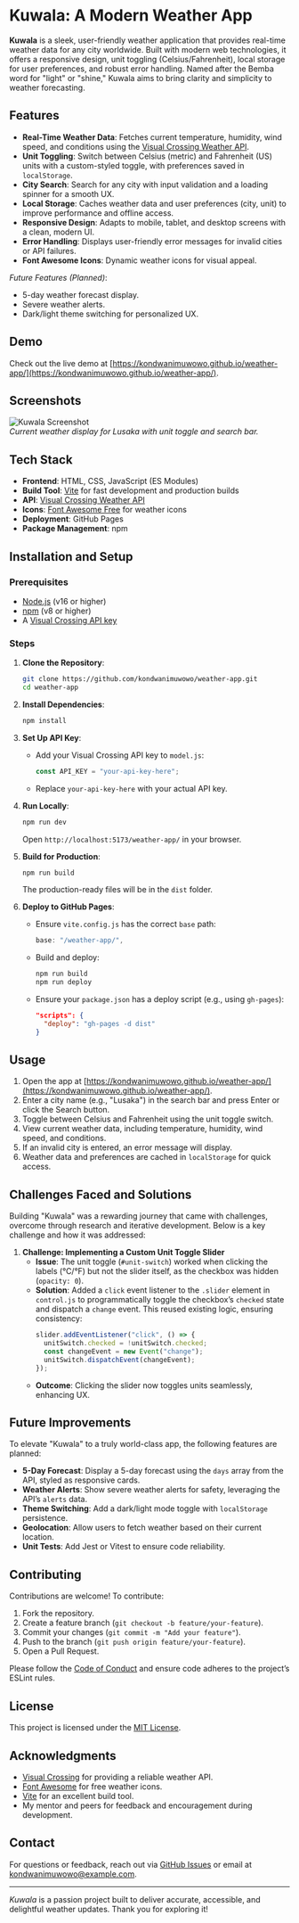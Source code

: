 # Kuwala: A Modern Weather App

**Kuwala** is a sleek, user-friendly weather application that provides real-time weather data for any city worldwide. Built with modern web technologies, it offers a responsive design, unit toggling (Celsius/Fahrenheit), local storage for user preferences, and robust error handling. Named after the Bemba word for "light" or "shine," Kuwala aims to bring clarity and simplicity to weather forecasting.

## Features

- **Real-Time Weather Data**: Fetches current temperature, humidity, wind speed, and conditions using the [Visual Crossing Weather API](https://www.visualcrossing.com/weather-api).
- **Unit Toggling**: Switch between Celsius (metric) and Fahrenheit (US) units with a custom-styled toggle, with preferences saved in `localStorage`.
- **City Search**: Search for any city with input validation and a loading spinner for a smooth UX.
- **Local Storage**: Caches weather data and user preferences (city, unit) to improve performance and offline access.
- **Responsive Design**: Adapts to mobile, tablet, and desktop screens with a clean, modern UI.
- **Error Handling**: Displays user-friendly error messages for invalid cities or API failures.
- **Font Awesome Icons**: Dynamic weather icons for visual appeal.

_Future Features (Planned)_:

- 5-day weather forecast display.
- Severe weather alerts.
- Dark/light theme switching for personalized UX.

## Demo

Check out the live demo at [https://kondwanimuwowo.github.io/weather-app/](https://kondwanimuwowo.github.io/weather-app/).

## Screenshots

![Kuwala Screenshot](public/screenshot.png)  
_Current weather display for Lusaka with unit toggle and search bar._

## Tech Stack

- **Frontend**: HTML, CSS, JavaScript (ES Modules)
- **Build Tool**: [Vite](https://vitejs.dev/) for fast development and production builds
- **API**: [Visual Crossing Weather API](https://www.visualcrossing.com/weather-api)
- **Icons**: [Font Awesome Free](https://fontawesome.com/) for weather icons
- **Deployment**: GitHub Pages
- **Package Management**: npm

## Installation and Setup

### Prerequisites

- [Node.js](https://nodejs.org/) (v16 or higher)
- [npm](https://www.npmjs.com/) (v8 or higher)
- A [Visual Crossing API key](https://www.visualcrossing.com/sign-up)

### Steps

1. **Clone the Repository**:

   ```bash
   git clone https://github.com/kondwanimuwowo/weather-app.git
   cd weather-app
   ```

2. **Install Dependencies**:

   ```bash
   npm install
   ```

3. **Set Up API Key**:

   - Add your Visual Crossing API key to `model.js`:
     ```javascript
     const API_KEY = "your-api-key-here";
     ```
   - Replace `your-api-key-here` with your actual API key.

4. **Run Locally**:

   ```bash
   npm run dev
   ```

   Open `http://localhost:5173/weather-app/` in your browser.

5. **Build for Production**:

   ```bash
   npm run build
   ```

   The production-ready files will be in the `dist` folder.

6. **Deploy to GitHub Pages**:
   - Ensure `vite.config.js` has the correct `base` path:
     ```javascript
     base: "/weather-app/",
     ```
   - Build and deploy:
     ```bash
     npm run build
     npm run deploy
     ```
   - Ensure your `package.json` has a deploy script (e.g., using `gh-pages`):
     ```json
     "scripts": {
       "deploy": "gh-pages -d dist"
     }
     ```

## Usage

1. Open the app at [https://kondwanimuwowo.github.io/weather-app/](https://kondwanimuwowo.github.io/weather-app/).
2. Enter a city name (e.g., "Lusaka") in the search bar and press Enter or click the Search button.
3. Toggle between Celsius and Fahrenheit using the unit toggle switch.
4. View current weather data, including temperature, humidity, wind speed, and conditions.
5. If an invalid city is entered, an error message will display.
6. Weather data and preferences are cached in `localStorage` for quick access.

## Challenges Faced and Solutions

Building "Kuwala" was a rewarding journey that came with challenges, overcome through research and iterative development. Below is a key challenge and how it was addressed:

1. **Challenge: Implementing a Custom Unit Toggle Slider**
   - **Issue**: The unit toggle (`#unit-switch`) worked when clicking the labels (°C/°F) but not the slider itself, as the checkbox was hidden (`opacity: 0`).
   - **Solution**: Added a `click` event listener to the `.slider` element in `control.js` to programmatically toggle the checkbox’s `checked` state and dispatch a `change` event. This reused existing logic, ensuring consistency:
     ```javascript
     slider.addEventListener("click", () => {
       unitSwitch.checked = !unitSwitch.checked;
       const changeEvent = new Event("change");
       unitSwitch.dispatchEvent(changeEvent);
     });
     ```
   - **Outcome**: Clicking the slider now toggles units seamlessly, enhancing UX.

## Future Improvements

To elevate "Kuwala" to a truly world-class app, the following features are planned:

- **5-Day Forecast**: Display a 5-day forecast using the `days` array from the API, styled as responsive cards.
- **Weather Alerts**: Show severe weather alerts for safety, leveraging the API’s `alerts` data.
- **Theme Switching**: Add a dark/light mode toggle with `localStorage` persistence.
- **Geolocation**: Allow users to fetch weather based on their current location.
- **Unit Tests**: Add Jest or Vitest to ensure code reliability.

## Contributing

Contributions are welcome! To contribute:

1. Fork the repository.
2. Create a feature branch (`git checkout -b feature/your-feature`).
3. Commit your changes (`git commit -m "Add your feature"`).
4. Push to the branch (`git push origin feature/your-feature`).
5. Open a Pull Request.

Please follow the [Code of Conduct](CODE_OF_CONDUCT.md) and ensure code adheres to the project’s ESLint rules.

## License

This project is licensed under the [MIT License](LICENSE).

## Acknowledgments

- [Visual Crossing](https://www.visualcrossing.com/) for providing a reliable weather API.
- [Font Awesome](https://fontawesome.com/) for free weather icons.
- [Vite](https://vitejs.dev/) for an excellent build tool.
- My mentor and peers for feedback and encouragement during development.

## Contact

For questions or feedback, reach out via [GitHub Issues](https://github.com/kondwanimuwowo/weather-app/issues) or email at kondwanimuwowo@example.com.

---

_Kuwala_ is a passion project built to deliver accurate, accessible, and delightful weather updates. Thank you for exploring it!
